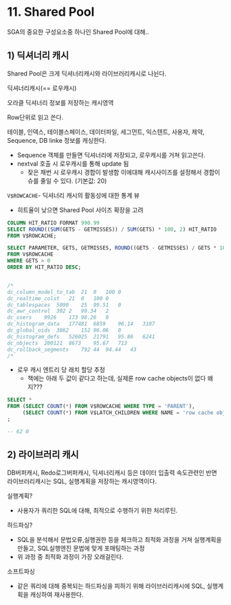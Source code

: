 # 11. Shared Pool



SGA의 중요한 구성요소중 하나인 Shared Pool에 대해..



## 1) 딕셔너리 캐시



Shared Pool은 크게 딕셔너리캐시와 라이브러리캐시로 나뉜다.

딕셔너리캐시(== 로우캐시)

오라클 딕셔너리 정보를 저장하는 캐시영역

Row단위로 읽고 쓴다.

테이블, 인덱스, 테이블스페이스, 데이터파일, 세그먼트, 익스텐트, 사용자, 제약, Sequence, DB linke 정보를 캐싱한다.

- Sequence 객체를 만들면 딕셔너리에 저장되고, 로우캐시를 거쳐 읽고쓴다.
- nextval 호출 시 로우캐시를 통해 update 됨
  - 잦은 채번 시 로우캐시 경합이 발생함 이에대해 캐시사이즈를 설정해서 경합이슈를 줄일 수 있다. (기본값: 20)



`V$ROWCACHE`- 딕셔너리 캐시의 활동성에 대한 통계 뷰

- 히트율이 낮으면 Shared Pool 사이즈 확장을 고려

~~~sql
COLUMN HIT_RATIO FORMAT 990.99
SELECT ROUND((SUM(GETS - GETMISSES)) / SUM(GETS) * 100, 2) HIT_RATIO
FROM V$ROWCACHE;
~~~





~~~sql
SELECT PARAMETER, GETS, GETMISSES, ROUND((GETS - GETMISSES) / GETS * 100, 2) HIT_RATIO, MODIFICATIONS
FROM V$ROWCACHE
WHERE GETS > 0
ORDER BY HIT_RATIO DESC;


/*
dc_column_model_to_tab	21	0	100	0
dc_realtime_colst	21	0	100	0
dc_tablespaces	5090	25	99.51	0
dc_awr_control	302	2	99.34	2
dc_users	9926	173	98.26	0
dc_histogram_data	177481	6859	96.14	3107
dc_global_oids	3862	152	96.06	0
dc_histogram_defs	526025	21791	95.86	6241
dc_objects	200121	8673	95.67	713
dc_rollback_segments	792	44	94.44	43
/*
~~~





- 로우 캐시 엔트리 당 래치 할당 추정
  - 책에는 아래 두 값이 같다고 하는데, 실제론 row cache objects이 없다 왜지???


~~~sql
SELECT *
FROM (SELECT COUNT(*) FROM V$ROWCACHE WHERE TYPE = 'PARENT'),
     (SELECT COUNT(*) FROM V$LATCH_CHILDREN WHERE NAME = 'row cache objects')
;

-- 62 0
~~~







## 2) 라이브러리 캐시

DB버퍼캐시, Redo로그버퍼캐시, 딕셔너리캐시 등은 데이터 입출력 속도관련인 반면 라이브러리캐시는 SQL, 실행계획을 저장하는 캐시영역이다.



실행계획?

- 사용자가 쿼리한 SQL에 대해, 최적으로 수행하기 위한 처리루틴.

하드파싱?

- SQL을 분석해서 문법오류,실행권한 등을 체크하고 최적화 과정을 거쳐 실행계획을 만들고, SQL실행엔진 문법에 맞게 포매팅하는 과정
- 위 과정 중 최적화 과정이 가장 오래걸린다.

소프트파싱

- 같은 쿼리에 대해 중복되는 하드파싱을 피하기 위해 라이브러리캐시에 SQL, 실행계획을 캐싱하여 재사용한다.







































